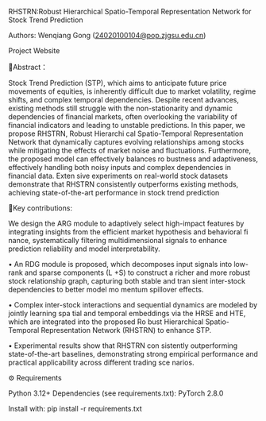 RHSTRN:Robust Hierarchical Spatio-Temporal Representation Network for Stock Trend Prediction
 
Authors: Wenqiang Gong (24020100104@pop.zjgsu.edu.cn)

Project Website

📖Abstract：

 Stock Trend Prediction (STP), which aims to anticipate future price movements of equities, is inherently difficult due
 to market volatility, regime shifts, and complex temporal dependencies. Despite recent advances, existing methods still
 struggle with the non-stationarity and dynamic dependencies of financial markets, often overlooking the variability
 of financial indicators and leading to unstable predictions. In this paper, we propose RHSTRN, Robust Hierarchi
cal Spatio-Temporal Representation Network that dynamically captures evolving relationships among stocks while
 mitigating the effects of market noise and fluctuations. Furthermore, the proposed model can effectively balances ro
bustness and adaptiveness, effectively handling both noisy inputs and complex dependencies in financial data. Exten
sive experiments on real-world stock datasets demonstrate that RHSTRN consistently outperforms existing methods,
 achieving state-of-the-art performance in stock trend prediction
 
📖Key contributions:

We design the ARG module to adaptively select
 high-impact features by integrating insights from
 the efficient market hypothesis and behavioral fi
nance, systematically filtering multidimensional
 signals to enhance prediction reliability and model
 interpretability.
 
 • An RDG module is proposed, which decomposes
 input signals into low-rank and sparse components
 (L +S) to construct a richer and more robust stock
 relationship graph, capturing both stable and tran
sient inter-stock dependencies to better model mo
mentum spillover effects.

 • Complex inter-stock interactions and sequential
 dynamics are modeled by jointly learning spa
tial and temporal embeddings via the HRSE and
 HTE, which are integrated into the proposed Ro
bust Hierarchical Spatio-Temporal Representation
 Network (RHSTRN) to enhance STP.
 
 • Experimental results show that RHSTRN con
sistently outperforming state-of-the-art baselines,
 demonstrating strong empirical performance and
 practical applicability across different trading sce
narios.

⚙️ Requirements

Python 3.12+
Dependencies (see requirements.txt):
PyTorch 2.8.0

Install with:
pip install -r requirements.txt

